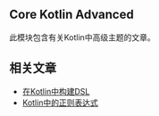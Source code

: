 ## Core Kotlin Advanced

此模块包含有关Kotlin中高级主题的文章。

## 相关文章

+ [在Kotlin中构建DSL](docs/在Kotlin中构建DSL.md)
+ [Kotlin中的正则表达式](docs/Kotlin中的正则表达式.md)